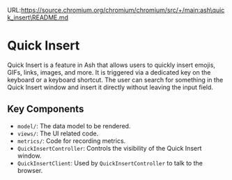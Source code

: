 URL:https://source.chromium.org/chromium/chromium/src/+/main:ash\quick_insert\README.md
# Quick Insert

Quick Insert is a feature in Ash that allows users to quickly insert
emojis, GIFs, links, images, and more. It is triggered via a dedicated
key on the keyboard or a keyboard shortcut. The user can search for
something in the Quick Insert window and insert it directly without
leaving the input field.

## Key Components

* `model/`: The data model to be rendered.
* `views/`: The UI related code.
* `metrics/`: Code for recording metrics.
* `QuickInsertController`: Controls the visibility of the Quick Insert window.
* `QuickInsertClient`: Used by `QuickInsertController` to talk to the browser.
